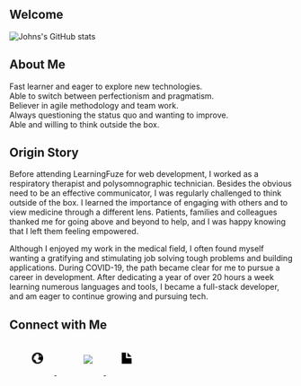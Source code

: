 ## Welcome
![Johns's GitHub stats](https://github-readme-stats.vercel.app/api?username=do-jonathan4&count_private=true)

## About Me
Fast learner and eager to explore new technologies.<br>
Able to switch between perfectionism and pragmatism.<br>
Believer in agile methodology and team work.<br>
Always questioning the status quo and wanting to improve.<br> 
Able and willing to think outside the box.

## Origin Story
Before attending LearningFuze for web development, I worked as a respiratory therapist and polysomnographic technician. Besides the obvious need to be an effective communicator, I was regularly challenged to think outside of the box. I learned the importance of engaging with others and to view medicine through a different lens. Patients, families and colleagues thanked me for going above and beyond to help, and I was happy knowing that I left them feeling empowered. 

Although I enjoyed my work in the medical field, I often found myself wanting a gratifying and stimulating job solving tough problems and building applications. During COVID-19, the path became clear for me to pursue a career in development. After dedicating a year of over 20 hours a week learning numerous languages and tools, I became a full-stack developer, and am eager to continue growing and pursuing tech.

## Connect with Me
<a href="https://do-jonathan4.github.io/portfolio/" target="_blank" style="margin: 20px">
    <img src ="https://raw.githubusercontent.com/iconic/open-iconic/master/svg/globe.svg" width="20px" style="margin: 20px"/>
</a> &nbsp;
<a href="mailto:d.johnt45@gmail.com" target="_blank">
    <img src ="https://cdn.jsdelivr.net/npm/simple-icons@v3/icons/gmail.svg" width="20px" style="margin: 20px"/>
</a> &nbsp;
<a href="https://docs.google.com/document/d/1ibGh1LyCNyhQd6TTkOQqThC8zV6wBAP4/export?format=pdf" target="_blank">
    <img src ="https://raw.githubusercontent.com/iconic/open-iconic/master/svg/file.svg" width="20px" style="margin: 20px"/>
</a>
